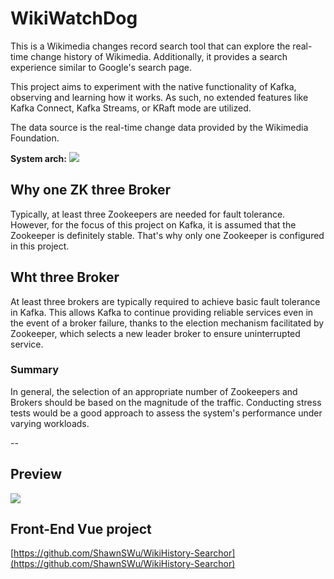 # WikiWatchDog

This is a Wikimedia changes record search tool that can explore the real-time change history of Wikimedia. Additionally, it provides a search experience similar to Google's search page.

This project aims to experiment with the native functionality of Kafka, observing and learning how it works. As such, no extended features like Kafka Connect, Kafka Streams, or KRaft mode are utilized.

The data source is the real-time change data provided by the Wikimedia Foundation.


**System arch:**
![](https://i.imgur.com/qtlqgrK.png)

## Why one ZK three Broker
Typically, at least three Zookeepers are needed for fault tolerance. However, for the focus of this project on Kafka, it is assumed that the Zookeeper is definitely stable. That's why only one Zookeeper is configured in this project.

## Wht three Broker
At least three brokers are typically required to achieve basic fault tolerance in Kafka.
This allows Kafka to continue providing reliable services even in the event of a broker failure, thanks to the election mechanism facilitated by Zookeeper, which selects a new leader broker to ensure uninterrupted service.


### Summary
In general, the selection of an appropriate number of Zookeepers and Brokers should be based on the magnitude of the traffic. Conducting stress tests would be a good approach to assess the system's performance under varying workloads.

--
## Preview
![](https://i.imgur.com/PudkIAT.gif)

## Front-End Vue project
[https://github.com/ShawnSWu/WikiHistory-Searchor](https://github.com/ShawnSWu/WikiHistory-Searchor)